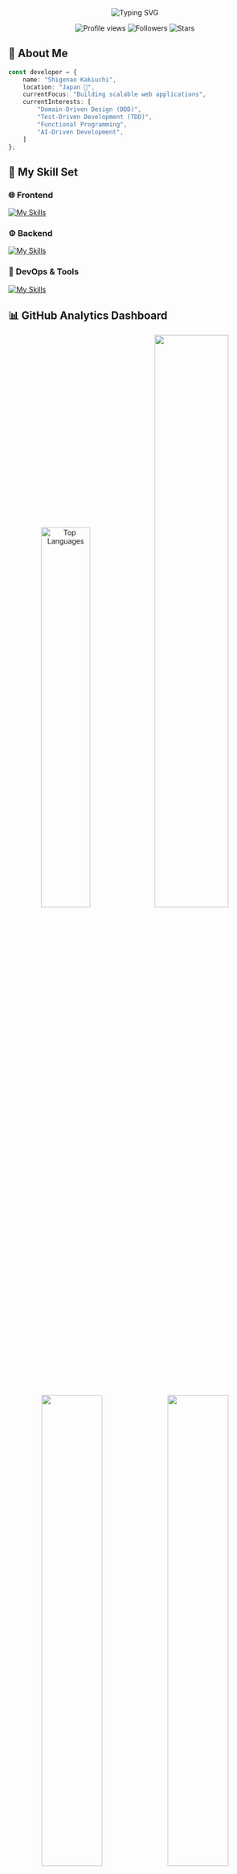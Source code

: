 <div align="center">
  <img src="https://readme-typing-svg.demolab.com?font=Fira+Code&weight=600&size=35&duration=3000&pause=1000&color=8B5CF6&center=true&vCenter=true&multiline=true&width=800&height=120&lines=Hi+there!%F0%9F%91%8B+I'm+a+Web+Developer+%F0%9F%9A%80" alt="Typing SVG" />
</div>

<p align="center">
  <img src="https://komarev.com/ghpvc/?username=endou-mame&style=for-the-badge&color=8B5CF6&label=PROFILE+VIEWS" alt="Profile views" />
  <img src="https://img.shields.io/github/followers/endou-mame?style=for-the-badge&color=EC4899&label=FOLLOWERS" alt="Followers" />
  <img src="https://img.shields.io/github/stars/endou-mame?style=for-the-badge&color=FFD700&label=STARS" alt="Stars" />
</p>

## 🌌 **About Me**

```typescript
const developer = {
    name: "Shigenao Kakiuchi",
    location: "Japan 🗾",
    currentFocus: "Building scalable web applications",
    currentInterests: [
        "Domain-Driven Design (DDD)",
        "Test-Driven Development (TDD)",
        "Functional Programming",
        "AI-Driven Development",
    ]
};
```

## 💫 **My Skill Set**

### 🌐 **Frontend**
[![My Skills](https://skillicons.dev/icons?i=html,css,bootstrap,ts,js,vue,nuxt,vuetify,pinia,react)](https://skillicons.dev)

### ⚙️ **Backend**
[![My Skills](https://skillicons.dev/icons?i=php,laravel,python,django,cs,dotnet,java,spring,ruby,rails,mysql,postgres)](https://skillicons.dev)

### 🚀 **DevOps & Tools**
[![My Skills](https://skillicons.dev/icons?i=windows,vscode,sublime,ubuntu,docker,git,github,aws,firebase)](https://skillicons.dev)

## 📊 **GitHub Analytics Dashboard**

<div align="center">
  <img width="44%" src="https://github-readme-stats.vercel.app/api/top-langs/?username=endou-mame&theme=tokyonight&hide_border=true&bg_color=0D1117&title_color=8B5CF6&text_color=C9D1D9&layout=compact&langs_count=8" alt="Top Languages" />
  <img width="54%" src="https://github-readme-stats.vercel.app/api/pin/?username=wiz-develop&repo=php-value-object&theme=tokyonight&hide_border=true&bg_color=161B22&title_color=8B5CF6&text_color=C9D1D9&icon_color=EC4899&show_owner=true" />
</div>

<div align="center">
  <img width="49%" src="https://github-readme-stats.vercel.app/api?username=endou-mame&show_icons=true&theme=tokyonight&hide_border=true&bg_color=0D1117&title_color=8B5CF6&text_color=C9D1D9&icon_color=EC4899" />
  <img width="49%" src="https://github-readme-streak-stats.herokuapp.com/?user=endou-mame&theme=tokyonight&hide_border=true&background=0D1117&stroke=8B5CF6&ring=EC4899&fire=EC4899&currStreakLabel=8B5CF6" />
</div>

<div align="center">
  <img src="https://github-readme-activity-graph.vercel.app/graph?username=endou-mame&theme=tokyo-night&hide_border=true&bg_color=0D1117&color=8B5CF6&line=EC4899&point=8B5CF6&area_color=EC4899&area=true" width="98%" />
</div>

## 🏆 **Achievements**

<div align="center">
  <img src="https://github-profile-trophy.vercel.app/?username=endou-mame&theme=radical&no-frame=true&no-bg=true" />
</div>
